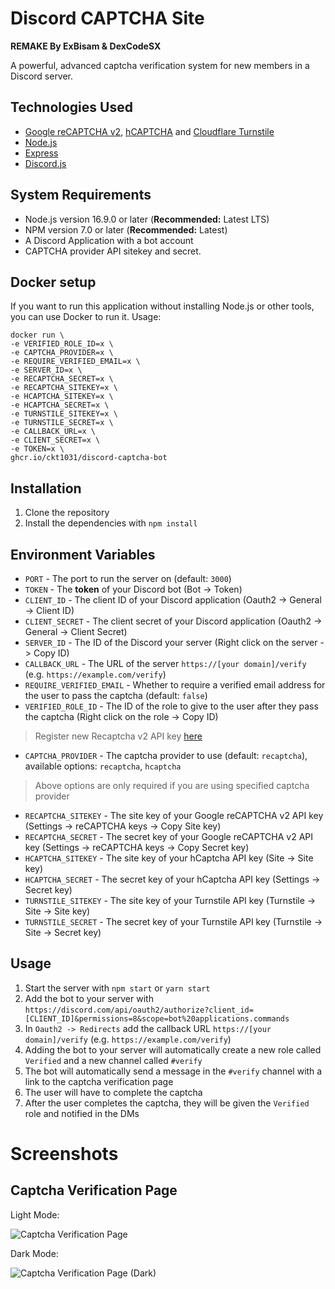 # Discord CAPTCHA Site
**REMAKE By ExBisam & DexCodeSX**

A powerful, advanced captcha verification system for new members in a Discord server.

## Technologies Used

- [Google reCAPTCHA v2](https://developers.google.com/recaptcha/docs/display), [hCAPTCHA](https://www.hcaptcha.com) and [Cloudflare Turnstile](https://www.cloudflare.com/products/turnstile)
- [Node.js](https://nodejs.org)
- [Express](https://expressjs.com)
- [Discord.js](https://discord.js.org)

## System Requirements

- Node.js version 16.9.0 or later (**Recommended:** Latest LTS)
- NPM version 7.0 or later (**Recommended:** Latest)
- A Discord Application with a bot account
- CAPTCHA provider API sitekey and secret.

## Docker setup

If you want to run this application without installing Node.js or other tools, you can use Docker to run it. Usage:

```
docker run \
-e VERIFIED_ROLE_ID=x \
-e CAPTCHA_PROVIDER=x \
-e REQUIRE_VERIFIED_EMAIL=x \
-e SERVER_ID=x \
-e RECAPTCHA_SECRET=x \
-e RECAPTCHA_SITEKEY=x \
-e HCAPTCHA_SITEKEY=x \
-e HCAPTCHA_SECRET=x \
-e TURNSTILE_SITEKEY=x \
-e TURNSTILE_SECRET=x \
-e CALLBACK_URL=x \
-e CLIENT_SECRET=x \
-e TOKEN=x \
ghcr.io/ckt1031/discord-captcha-bot
```

## Installation

1. Clone the repository
2. Install the dependencies with `npm install`

## Environment Variables

- `PORT` - The port to run the server on (default: `3000`)
- `TOKEN` - The **token** of your Discord bot (Bot -> Token)
- `CLIENT_ID` - The client ID of your Discord application (Oauth2 -> General -> Client ID)
- `CLIENT_SECRET` - The client secret of your Discord application (Oauth2 -> General -> Client Secret)
- `SERVER_ID` - The ID of the Discord your server (Right click on the server -> Copy ID)
- `CALLBACK_URL` - The URL of the server `https://[your domain]/verify` (e.g. `https://example.com/verify`)
- `REQUIRE_VERIFIED_EMAIL` - Whether to require a verified email address for the user to pass the captcha (default: `false`)
- `VERIFIED_ROLE_ID` - The ID of the role to give to the user after they pass the captcha (Right click on the role -> Copy ID)

> Register new Recaptcha v2 API key [here](https://www.google.com/recaptcha/admin/create)

- `CAPTCHA_PROVIDER` - The captcha provider to use (default: `recaptcha`), available options: `recaptcha`, `hcaptcha`

> Above options are only required if you are using specified captcha provider

- `RECAPTCHA_SITEKEY` - The site key of your Google reCAPTCHA v2 API key (Settings -> reCAPTCHA keys -> Copy Site key)
- `RECAPTCHA_SECRET` - The secret key of your Google reCAPTCHA v2 API key (Settings -> reCAPTCHA keys -> Copy Secret key)
- `HCAPTCHA_SITEKEY` - The site key of your hCaptcha API key (Site -> Site key)
- `HCAPTCHA_SECRET` - The secret key of your hCaptcha API key (Settings -> Secret key)
- `TURNSTILE_SITEKEY` - The site key of your Turnstile API key (Turnstile -> Site -> Site key)
- `TURNSTILE_SECRET` - The secret key of your Turnstile API key (Turnstile -> Site -> Secret key)

## Usage

1. Start the server with `npm start` or `yarn start`
2. Add the bot to your server with `https://discord.com/api/oauth2/authorize?client_id=[CLIENT_ID]&permissions=8&scope=bot%20applications.commands`
3. In `Oauth2 -> Redirects` add the callback URL `https://[your domain]/verify` (e.g. `https://example.com/verify`)
4. Adding the bot to your server will automatically create a new role called `Verified` and a new channel called `#verify`
5. The bot will automatically send a message in the `#verify` channel with a link to the captcha verification page
6. The user will have to complete the captcha
7. After the user completes the captcha, they will be given the `Verified` role and notified in the DMs

# Screenshots

## Captcha Verification Page

Light Mode:

![Captcha Verification Page](https://imgur.com/VnCbk5V.png)

Dark Mode:

![Captcha Verification Page (Dark)](https://imgur.com/ory13FX.png)
